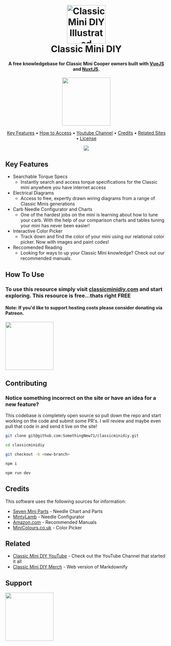 <h1 align="center">
  <br>
  <a href="https://classicminidiy.com"><img src="https://i.imgur.com/3v147Nx.png" alt="Classic Mini DIY Illustrated Image" width="120"></a>
  <br>
  Classic Mini DIY
  <br>
</h1>

<h4 align="center">A free knowledgebase for Classic Mini Cooper owners built with <a href="https://vuejs.org/" target="_blank">VueJS</a> and <a href="https://nuxtjs.org/" target="_blank">NuxtJS</a>.</h4>

<p align="center">
  <a href="https://www.patreon.com/classicminidiy" target="_blank">
    <img src="https://c5.patreon.com/external/logo/become_a_patron_button@2x.png" width="150">
  </a>
</p>

<p align="center">
  <a href="#key-features">Key Features</a> •
  <a href="#how-to-use">How to Access</a> •
  <a href="https://youtube.com/c/classicminidiy">Youtube Channel</a> •
  <a href="#credits">Credits</a> •
  <a href="#related">Related Sites</a> •
  <a href="LICENSE.md">License</a>
</p>

<div align="center">
  <img src="https://i.imgur.com/EJ43t1n.gif">
</div>

## Key Features

- Searchable Torque Specs
  - Instantly search and access torque specifications for the Classic mini anywhere you have internet access
- Electrical Diagrams
  - Access to free, expertly drawn wiring diagrams from a range of Classic Minis generations
- Carb Needle Configurator and Charts
  - One of the hardest jobs on the mini is learning about how to tune your carb. With the help of our comparison charts and tables tuning your mini has never been easier!
- Interactive Color Picker
  - Track down and find the color of your mini using our relational color picker. Now with images and paint codes!
- Reccomended Reading
  - Looking for ways to up your Classic Mini knowledge? Check out our recommended manuals.

## How To Use

### To use this resource simply visit [classicminidiy.com](https://classicminidiy.com) and start exploring. This resource is free...thats right **FREE**

#### Note: If you'd like to support hosting costs please consider donating via Patreon.

  <a href="https://www.patreon.com/classicminidiy" target="_blank">
    <img src="https://c5.patreon.com/external/logo/become_a_patron_button@2x.png" width="150">
  </a>

## Contributing

### Notice something incorrect on the site or have an idea for a new feature?

This codebase is completely open source so pull down the repo and start working on the code and submit some PR's. I will review and maybe even pull that code in and send it live on the site!

```bash
git clone git@github.com:SomethingNew71/classicminidiy.git

cd classicminidiy

git checkout -b <new-branch>

npm i

npm run dev

```

## Credits

This software uses the following sources for information:

- [Seven Mini Parts](https://7ent.com) - Needle Chart and Parts
- [MintyLamb](http://www.mintylamb.co.uk/suneedle/) - Needle Configurator
- [Amazon.com](https://amazon.com) - Recommended Manuals
- [MiniColours.co.uk](http://mini-colours.co.uk/) - Color Picker

## Related

- [Classic Mini DIY YouTube](https://youtube.com/c/classicminidiy) - Check out the YouTube Channel that started it all
- [Classic Mini DIY Merch](https://merch.classicminidiy.com) - Web version of Markdownify

## Support

  <a href="https://www.patreon.com/classicminidiy" target="_blank">
    <img src="https://c5.patreon.com/external/logo/become_a_patron_button@2x.png" width="150">
  </a>
